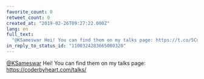 ```yaml
---
favorite_count: 0
retweet_count: 0
created_at: "2019-02-26T09:27:22.000Z"
lang: en
full_text:
  "@KSameswar Hei! You can find them on my talks page: https://t.co/5CdXEqtMkt"
in_reply_to_status_id: "1100324283665080320"
---
```


[@KSameswar](https://twitter.com/KSameswar) Hei! You can find them on my talks
page: <https://coderbyheart.com/talks/>
